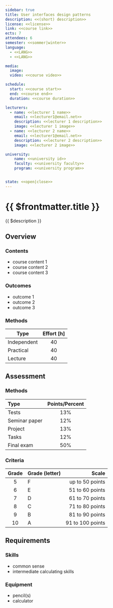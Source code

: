 ```yaml
---
sidebar: true
title: User interfaces design patterns
description: <<(short) description>>
license: <<license>>
link: <<course link>>
ects: 7
attendees: 6
semester: <<sommer|winter>>
language: 
  - <<LANG>>
  - <<LANG>>

media:
  image: 
  video: <<course video>>

schedule:
  start: <<course start>>
  end: <<course end>>
  duration: <<course duration>>

lecturers:
  - name: <<lecturer 1 name>>
    email: <<lecturer1@email.net>>
    description: <<lecturer 1 description>>
    image: <<lecturer 1 image>>
  - name: <<lecturer 2 name>>
    email: <<lecturer1@email.net>>
    description: <<lecturer 2 description>>
    image: <<lecturer 2 image>>

university:
    name: <<university id>>
    faculty: <<university faculty>>
    program: <<university program>>


state: <<open|close>>
---
```


# {{ $frontmatter.title }}

{{ $description }}

## Overview

### Contents

* course content 1
* course content 2
* course content 3

### Outcomes

* outcome 1
* outcome 2
* outcome 3

### Methods

| Type        | Effort [h] |
| ----------- | :--------: |
| Independent |     40     |
| Practical   |     40     |
| Lecture     |     40     |

## Assessment

### Methods

| Type          | Points/Percent |
| :------------ | :------------: |
| Tests         |      13%       |
| Seminar paper |      12%       |
| Project       |      13%       |
| Tasks         |      12%       |
| Final exam    |      50%       |

### Criteria

| Grade | Grade (letter) |            Scale |
| :---: | -------------- | ---------------: |
|   5   | F              |  up to 50 points |
|   6   | E              |  51 to 60 points |
|   7   | D              |  61 to 70 points |
|   8   | C              |  71 to 80 points |
|   9   | B              |  81 to 90 points |
|  10   | A              | 91 to 100 points |

## Requirements

### Skills

* common sense
* intermediate calculating skills

### Equipment

* pencil(s)
* calculator
